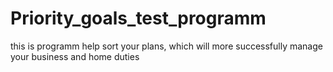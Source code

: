 # Priority_goals_test_programm
this is programm help sort your plans, which will more successfully manage your business and home duties
